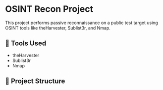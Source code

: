 # OSINT Recon Project

This project performs passive reconnaissance on a public test target using OSINT tools like theHarvester, Sublist3r, and Nmap.

## 🔧 Tools Used
- theHarvester
- Sublist3r
- Nmap

## 📁 Project Structure

